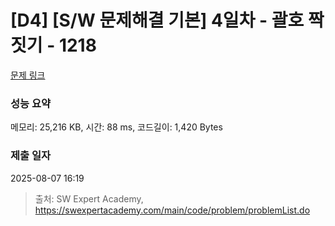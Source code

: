 # [D4] [S/W 문제해결 기본] 4일차 - 괄호 짝짓기 - 1218 

[문제 링크](https://swexpertacademy.com/main/code/problem/problemDetail.do?contestProbId=AV14eWb6AAkCFAYD) 

### 성능 요약

메모리: 25,216 KB, 시간: 88 ms, 코드길이: 1,420 Bytes

### 제출 일자

2025-08-07 16:19



> 출처: SW Expert Academy, https://swexpertacademy.com/main/code/problem/problemList.do